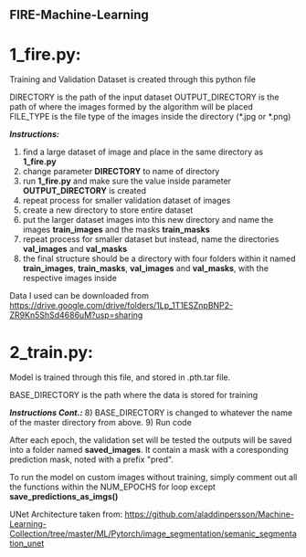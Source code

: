 ## FIRE-Machine-Learning
# 1_fire.py:
Training and Validation Dataset is created through this python file

DIRECTORY is the path of the input dataset
OUTPUT_DIRECTORY is the path of where the images formed by the algorithm will be placed  
FILE_TYPE is the file type of the images inside the directory (*.jpg or *.png)

***Instructions:***
1) find a large dataset of image and place in the same directory as **1_fire.py**
2) change parameter **DIRECTORY** to name of directory
3) run **1_fire.py** and make sure the value inside parameter **OUTPUT_DIRECTORY** is created 
4) repeat process for smaller validation dataset of images 
5) create a new directory to store entire dataset
6) put the larger dataset images into this new directory and name the images **train_images** and the masks **train_masks**
7) repeat process for smaller dataset but instead, name the directories  **val_images** and **val_masks**
8) the final structure should be a directory with four folders within it named **train_images**, **train_masks**,  **val_images** and **val_masks**, with the respective images inside

Data I used can be downloaded from https://drive.google.com/drive/folders/1Lp_1T1ESZnpBNP2-ZR9Kn5ShSd4686uM?usp=sharing

# 2_train.py:

Model is trained through this file, and stored in .pth.tar file.

BASE_DIRECTORY is the path where the data is stored for training

***Instructions Cont.:***
8) BASE_DIRECTORY is changed to whatever the name of the master directory from above.
9) Run code

After each epoch, the validation set will be tested the outputs will be saved into a folder named **saved_images**. It contain a mask with a coresponding prediction mask, noted with a prefix "pred". 

To run the model on custom images without training, simply comment out all the functions within the NUM_EPOCHS for loop except **save_predictions_as_imgs()**

UNet Architecture taken from: https://github.com/aladdinpersson/Machine-Learning-Collection/tree/master/ML/Pytorch/image_segmentation/semanic_segmentation_unet
